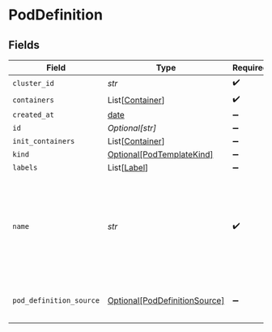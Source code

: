 # PodDefinition


## Fields

| Field                                                                                                     | Type                                                                                                      | Required                                                                                                  | Description                                                                                               |
| --------------------------------------------------------------------------------------------------------- | --------------------------------------------------------------------------------------------------------- | --------------------------------------------------------------------------------------------------------- | --------------------------------------------------------------------------------------------------------- |
| `cluster_id`                                                                                              | *str*                                                                                                     | :heavy_check_mark:                                                                                        | N/A                                                                                                       |
| `containers`                                                                                              | List[[Container](../../models/shared/container.md)]                                                       | :heavy_check_mark:                                                                                        | N/A                                                                                                       |
| `created_at`                                                                                              | [date](https://docs.python.org/3/library/datetime.html#date-objects)                                      | :heavy_minus_sign:                                                                                        | N/A                                                                                                       |
| `id`                                                                                                      | *Optional[str]*                                                                                           | :heavy_minus_sign:                                                                                        | unique Id                                                                                                 |
| `init_containers`                                                                                         | List[[Container](../../models/shared/container.md)]                                                       | :heavy_minus_sign:                                                                                        | N/A                                                                                                       |
| `kind`                                                                                                    | [Optional[PodTemplateKind]](../../models/shared/podtemplatekind.md)                                       | :heavy_minus_sign:                                                                                        | N/A                                                                                                       |
| `labels`                                                                                                  | List[[Label](../../models/shared/label.md)]                                                               | :heavy_minus_sign:                                                                                        | N/A                                                                                                       |
| `name`                                                                                                    | *str*                                                                                                     | :heavy_check_mark:                                                                                        | in pod template, this is the normalized name (for example, get it from pod -> replicaset -> deployment).<br/> |
| `pod_definition_source`                                                                                   | [Optional[PodDefinitionSource]](../../models/shared/poddefinitionsource.md)                               | :heavy_minus_sign:                                                                                        | The source type of the pod definition                                                                     |
